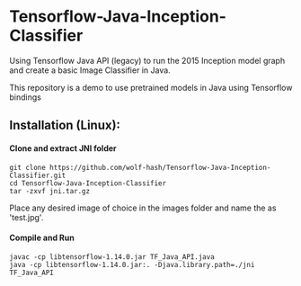 # Tensorflow-Java-Inception-Classifier
Using Tensorflow Java API (legacy) to run the 2015 Inception model graph and create a basic Image Classifier in Java.

This repository is a demo to use pretrained models in Java using Tensorflow bindings

## Installation (Linux):
#### Clone and extract JNI folder
```
git clone https://github.com/wolf-hash/Tensorflow-Java-Inception-Classifier.git
cd Tensorflow-Java-Inception-Classifier
tar -zxvf jni.tar.gz
```
Place any desired image of choice in the images folder and name the as 'test.jpg'.
#### Compile and Run
```
javac -cp libtensorflow-1.14.0.jar TF_Java_API.java 
java -cp libtensorflow-1.14.0.jar:. -Djava.library.path=./jni TF_Java_API
```
